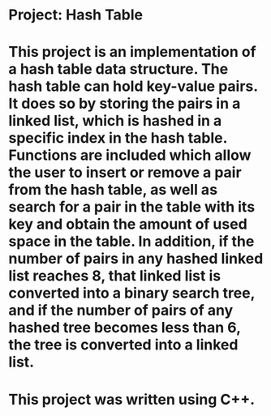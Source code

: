 # Project: Hash Table

# This project is an implementation of a hash table data structure. The hash table can hold key-value pairs. It does so by storing the pairs in a linked list, which is hashed in a specific index in the hash table. Functions are included which allow the user to insert or remove a pair from the hash table, as well as search for a pair in the table with its key and obtain the amount of used space in the table. In addition, if the number of pairs in any hashed linked list reaches 8, that linked list is converted into a binary search tree, and if the number of pairs of any hashed tree becomes less than 6, the tree is converted into a linked list.

# This project was written using C++.
